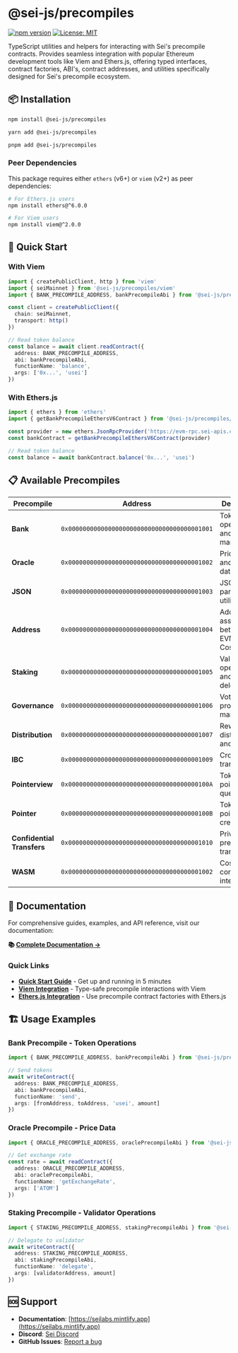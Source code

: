 # @sei-js/precompiles

[![npm version](https://badge.fury.io/js/@sei-js%2Fprecompiles.svg)](https://badge.fury.io/js/@sei-js%2Fprecompiles)
[![License: MIT](https://img.shields.io/badge/License-MIT-yellow.svg)](https://opensource.org/licenses/MIT)

TypeScript utilities and helpers for interacting with Sei's precompile contracts. Provides seamless integration with popular Ethereum development tools like Viem and Ethers.js, offering typed interfaces, contract factories, ABI's, contract addresses, and utilities specifically designed for Sei's precompile ecosystem.

## 📦 Installation

```bash
npm install @sei-js/precompiles
```

```bash
yarn add @sei-js/precompiles
```

```bash
pnpm add @sei-js/precompiles
```

### Peer Dependencies

This package requires either `ethers` (v6+) or `viem` (v2+) as peer dependencies:

```bash
# For Ethers.js users
npm install ethers@^6.0.0

# For Viem users  
npm install viem@^2.0.0
```

## 🚀 Quick Start

### With Viem

```typescript
import { createPublicClient, http } from 'viem'
import { seiMainnet } from '@sei-js/precompiles/viem'
import { BANK_PRECOMPILE_ADDRESS, bankPrecompileAbi } from '@sei-js/precompiles'

const client = createPublicClient({
  chain: seiMainnet,
  transport: http()
})

// Read token balance
const balance = await client.readContract({
  address: BANK_PRECOMPILE_ADDRESS,
  abi: bankPrecompileAbi,
  functionName: 'balance',
  args: ['0x...', 'usei']
})
```

### With Ethers.js

```typescript
import { ethers } from 'ethers'
import { getBankPrecompileEthersV6Contract } from '@sei-js/precompiles/ethers'

const provider = new ethers.JsonRpcProvider('https://evm-rpc.sei-apis.com')
const bankContract = getBankPrecompileEthersV6Contract(provider)

// Read token balance
const balance = await bankContract.balance('0x...', 'usei')
```

## 📋 Available Precompiles

| Precompile | Address | Description |
|------------|---------|-------------|
| **Bank** | `0x0000000000000000000000000000000000001001` | Token operations and balance management |
| **Oracle** | `0x0000000000000000000000000000000000001002` | Price feeds and TWAP data |
| **JSON** | `0x0000000000000000000000000000000000001003` | JSON parsing utilities |
| **Address** | `0x0000000000000000000000000000000000001004` | Address association between EVM and Cosmos |
| **Staking** | `0x0000000000000000000000000000000000001005` | Validator operations and delegation |
| **Governance** | `0x0000000000000000000000000000000000001006` | Voting and proposal management |
| **Distribution** | `0x0000000000000000000000000000000000001007` | Reward distribution and claiming |
| **IBC** | `0x0000000000000000000000000000000000001009` | Cross-chain transfers |
| **Pointerview** | `0x000000000000000000000000000000000000100A` | Token pointer queries |
| **Pointer** | `0x000000000000000000000000000000000000100B` | Token pointer creation |
| **Confidential Transfers** | `0x0000000000000000000000000000000000001010` | Privacy-preserving transactions |
| **WASM** | `0x0000000000000000000000000000000000001002` | CosmWasm contract interaction |

## 📖 Documentation

For comprehensive guides, examples, and API reference, visit our documentation:

**📚 [Complete Documentation →](https://seilabs.mintlify.app/precompiles)**

### Quick Links

- **[Quick Start Guide](https://seilabs.mintlify.app/precompiles/quick-start)** - Get up and running in 5 minutes
- **[Viem Integration](https://seilabs.mintlify.app/precompiles/precompiles/viem)** - Type-safe precompile interactions with Viem
- **[Ethers.js Integration](https://seilabs.mintlify.app/precompiles/precompiles/ethers)** - Use precompile contract factories with Ethers.js

## 🏗️ Usage Examples

### Bank Precompile - Token Operations

```typescript
import { BANK_PRECOMPILE_ADDRESS, bankPrecompileAbi } from '@sei-js/precompiles'

// Send tokens
await writeContract({
  address: BANK_PRECOMPILE_ADDRESS,
  abi: bankPrecompileAbi,
  functionName: 'send',
  args: [fromAddress, toAddress, 'usei', amount]
})
```

### Oracle Precompile - Price Data

```typescript
import { ORACLE_PRECOMPILE_ADDRESS, oraclePrecompileAbi } from '@sei-js/precompiles'

// Get exchange rate
const rate = await readContract({
  address: ORACLE_PRECOMPILE_ADDRESS,
  abi: oraclePrecompileAbi,
  functionName: 'getExchangeRate',
  args: ['ATOM']
})
```

### Staking Precompile - Validator Operations

```typescript
import { STAKING_PRECOMPILE_ADDRESS, stakingPrecompileAbi } from '@sei-js/precompiles'

// Delegate to validator
await writeContract({
  address: STAKING_PRECOMPILE_ADDRESS,
  abi: stakingPrecompileAbi,
  functionName: 'delegate',
  args: [validatorAddress, amount]
})
```

## 🆘 Support

- **Documentation**: [https://seilabs.mintlify.app](https://seilabs.mintlify.app)
- **Discord**: [Sei Discord](https://discord.gg/sei)
- **GitHub Issues**: [Report a bug](https://github.com/sei-protocol/sei-js/issues)
